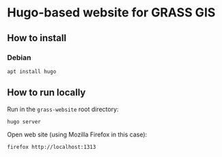 # Hugo-based website for GRASS GIS

## How to install

### Debian

    apt install hugo

## How to run locally

Run in the `grass-website` root directory:

    hugo server

Open web site (using Mozilla Firefox in this case):

    firefox http://localhost:1313

